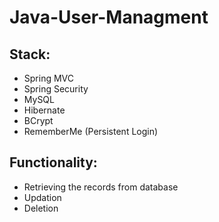 # Java-User-Managment

## Stack:

- Spring MVC
- Spring Security
- MySQL
- Hibernate
- BCrypt
- RememberMe (Persistent Login)

## Functionality:
- Retrieving the records from database 
- Updation
- Deletion
